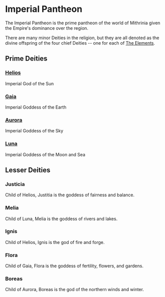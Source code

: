 # Imperial Pantheon

The Imperial Pantheon is the prime pantheon of the world of Mithrinia given the Empire's dominance over the region.

There are many minor Deities in the religion, but they are all denoted as the divine offspring of the four chief Deities -- one for each of [The Elements](../../Spells/Spell%20Domains/{Spell%20Domains}.md#The%20Elements).

## Prime Deities

### [Helios](Mithrinian%20Deities/Helios.md)

Imperial God of the Sun

### [Gaia](Mithrinian%20Deities/Gaia.md)

Imperial Goddess of the Earth

### [Aurora](Mithrinian%20Deities/Aurora.md)

Imperial Goddess of the Sky

### [Luna](Mithrinian%20Deities/Luna.md)

Imperial Goddess of the Moon and Sea

## Lesser Deities

### Justicia

Child of Helios, Justitia is the goddess of fairness and balance.

### Melia

Child of Luna, Melia is the goddess of rivers and lakes.

### Ignis

Child of Helios, Ignis is the god of fire and forge.

### Flora

Child of Gaia, Flora is the goddess of fertility, flowers, and gardens.

### Boreas

Child of Aurora, Boreas is the god of the northern winds and winter.
